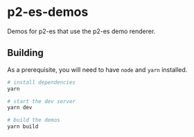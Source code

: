 # p2-es-demos

Demos for p2-es that use the p2-es demo renderer.

## Building

As a prerequisite, you will need to have `node` and `yarn` installed.

```bash
# install dependencies
yarn

# start the dev server
yarn dev

# build the demos
yarn build
```
